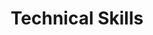 ---
title: "Technical Skills"
type: "homepage"
intro: >-
  Technical expertise spanning software development, AI/ML, and engineering technologies.

technical_groups:
  - title: "Programming Languages"
    icon: "code"
    color_scheme: "blue"
    skills:
      - icon: "python"
        name: "Python"
      - icon: "js"
        name: "JavaScript"
      - icon: "golang"
        name: "Go"
      - icon: "android"
        name: "Kotlin"

  - title: "Web Fundamentals"
    icon: "globe"
    color_scheme: "orange"
    skills:
      - icon: "html5"
        name: "HTML"
      - icon: "css3-alt"
        name: "CSS"

  - title: "Technologies/Tools"
    icon: "tools"
    color_scheme: "green"
    skills:
      - icon: "code-branch"
        name: "Git"
      - icon: "github"
        name: "GitHub"
      - icon: "gitlab"
        name: "GitLab"
      - icon: "code"
        name: "VSCode"
      - icon: "linux"
        name: "Linux"
      - icon: "docker"
        name: "Docker"
      - icon: "database"
        name: "SQL"
      - icon: "fire"
        name: "Firebase"
      - icon: "cloud"
        name: "GCP"
      - icon: "cloud"
        name: "Aplus LMS"
--- 